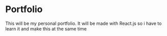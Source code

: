# Portfolio
This will be my personal portfolio. It will be made with React.js so i have to learn it and make this at the same time
